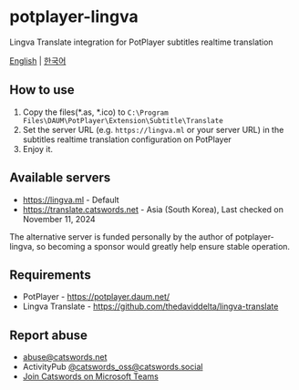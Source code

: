 # potplayer-lingva
Lingva Translate integration for PotPlayer subtitles realtime translation

[English](README.md) | [한국어](README_KO.md)

## How to use
1. Copy the files(*.as, *.ico) to `C:\Program Files\DAUM\PotPlayer\Extension\Subtitle\Translate`
2. Set the server URL (e.g. `https://lingva.ml` or your server URL) in the subtitles realtime translation configuration on PotPlayer
3. Enjoy it.

## Available servers
- https://lingva.ml - Default
- https://translate.catswords.net - Asia (South Korea), Last checked on November 11, 2024

The alternative server is funded personally by the author of potplayer-lingva, so becoming a sponsor would greatly help ensure stable operation.

## Requirements
- PotPlayer - https://potplayer.daum.net/
- Lingva Translate - https://github.com/thedaviddelta/lingva-translate

## Report abuse
- abuse@catswords.net
- ActivityPub [@catswords_oss@catswords.social](https://catswords.social/@catswords_oss)
- [Join Catswords on Microsoft Teams](https://teams.live.com/l/community/FEACHncAhq8ldnojAI)
